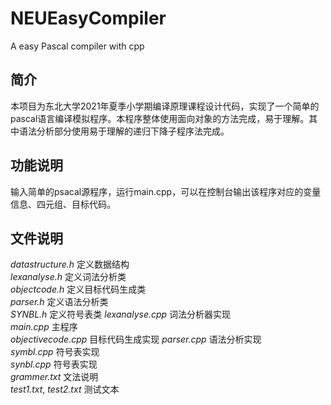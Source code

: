 # NEUEasyCompiler
A easy Pascal compiler with cpp

## 简介
本项目为东北大学2021年夏季小学期编译原理课程设计代码，实现了一个简单的pascal语言编译模拟程序。本程序整体使用面向对象的方法完成，易于理解。其中语法分析部分使用易于理解的递归下降子程序法完成。

## 功能说明
输入简单的psacal源程序，运行main.cpp，可以在控制台输出该程序对应的变量信息、四元组、目标代码。 

## 文件说明
*datastructure.h* 定义数据结构  
*lexanalyse.h*    定义词法分析类  
*objectcode.h* 定义目标代码生成类  
*parser.h*  定义语法分析类  
*SYNBL.h* 定义符号表类
*lexanalyse.cpp* 词法分析器实现  
*main.cpp* 主程序  
*objectivecode.cpp* 目标代码生成实现 
*parser.cpp* 语法分析实现  
*symbl.cpp* 符号表实现  
*synbl.cpp*  符号表实现  
*grammer.txt* 文法说明  
*test1.txt*, *test2.txt* 测试文本  
